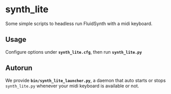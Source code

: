 # synth_lite

Some simple scripts to headless run FluidSynth with a midi keyboard.


## Usage

Configure options under **`synth_lite.cfg`**, then run **`synth_lite.py`**


## Autorun

We provide **`bin/synth_lite_launcher.py`**, a daemon that auto starts or stops `synth_lite.py` whenever your midi keyboard is available or not.

